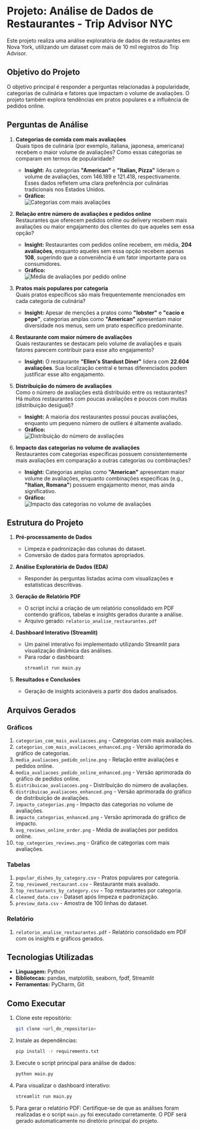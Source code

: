 # Projeto: Análise de Dados de Restaurantes - Trip Advisor NYC

Este projeto realiza uma análise exploratória de dados de restaurantes em Nova York, utilizando um dataset com mais de 10 mil registros do Trip Advisor.

## Objetivo do Projeto
O objetivo principal é responder a perguntas relacionadas à popularidade, categorias de culinária e fatores que impactam o volume de avaliações. O projeto também explora tendências em pratos populares e a influência de pedidos online.

## Perguntas de Análise

1. **Categorias de comida com mais avaliações**  
   Quais tipos de culinária (por exemplo, italiana, japonesa, americana) recebem o maior volume de avaliações? Como essas categorias se comparam em termos de popularidade?
   - **Insight:** As categorias **"American"** e **"Italian, Pizza"** lideram o volume de avaliações, com 146.189 e 121.418, respectivamente. Esses dados refletem uma clara preferência por culinárias tradicionais nos Estados Unidos.
   - **Gráfico:**  
     ![Categorias com mais avaliações](categorias_com_mais_avaliacoes.png)

2. **Relação entre número de avaliações e pedidos online**  
   Restaurantes que oferecem pedidos online ou delivery recebem mais avaliações ou maior engajamento dos clientes do que aqueles sem essa opção?
   - **Insight:** Restaurantes com pedidos online recebem, em média, **204 avaliações**, enquanto aqueles sem essa opção recebem apenas **108**, sugerindo que a conveniência é um fator importante para os consumidores.
   - **Gráfico:**  
     ![Média de avaliações por pedido online](media_avaliacoes_pedido_online.png)

3. **Pratos mais populares por categoria**  
   Quais pratos específicos são mais frequentemente mencionados em cada categoria de culinária?
   - **Insight:** Apesar de menções a pratos como **"lobster"** e **"cacio e pepe"**, categorias amplas como **"American"** apresentam maior diversidade nos menus, sem um prato específico predominante.

4. **Restaurante com maior número de avaliações**  
   Quais restaurantes se destacam pelo volume de avaliações e quais fatores parecem contribuir para esse alto engajamento?
   - **Insight:** O restaurante **"Ellen's Stardust Diner"** lidera com **22.604 avaliações**. Sua localização central e temas diferenciados podem justificar esse alto engajamento.

5. **Distribuição do número de avaliações**  
   Como o número de avaliações está distribuído entre os restaurantes? Há muitos restaurantes com poucas avaliações e poucos com muitas (distribuição desigual)?
   - **Insight:** A maioria dos restaurantes possui poucas avaliações, enquanto um pequeno número de outliers é altamente avaliado.
   - **Gráfico:**  
     ![Distribuição do número de avaliações](distribuicao_avaliacoes.png)

6. **Impacto das categorias no volume de avaliações**  
   Restaurantes com categorias específicas possuem consistentemente mais avaliações em comparação a outras categorias ou combinações?
   - **Insight:** Categorias amplas como **"American"** apresentam maior volume de avaliações, enquanto combinações específicas (e.g., **"Italian, Romana"**) possuem engajamento menor, mas ainda significativo.
   - **Gráfico:**  
     ![Impacto das categorias no volume de avaliações](impacto_categorias.png)

## Estrutura do Projeto

1. **Pré-processamento de Dados**  
   - Limpeza e padronização das colunas do dataset.
   - Conversão de dados para formatos apropriados.

2. **Análise Exploratória de Dados (EDA)**  
   - Responder às perguntas listadas acima com visualizações e estatísticas descritivas.

3. **Geração de Relatório PDF**  
   - O script inclui a criação de um relatório consolidado em PDF contendo gráficos, tabelas e insights gerados durante a análise.
   - Arquivo gerado: `relatorio_analise_restaurantes.pdf`

4. **Dashboard Interativo (Streamlit)**  
   - Um painel interativo foi implementado utilizando Streamlit para visualização dinâmica das análises.
   - Para rodar o dashboard:
     ```bash
     streamlit run main.py
     ```

5. **Resultados e Conclusões**  
   - Geração de insights acionáveis a partir dos dados analisados.

## Arquivos Gerados

### **Gráficos**
1. `categorias_com_mais_avaliacoes.png` - Categorias com mais avaliações.  
2. `categorias_com_mais_avaliacoes_enhanced.png` - Versão aprimorada do gráfico de categorias.  
3. `media_avaliacoes_pedido_online.png` - Relação entre avaliações e pedidos online.  
4. `media_avaliacoes_pedido_online_enhanced.png` - Versão aprimorada do gráfico de pedidos online.  
5. `distribuicao_avaliacoes.png` - Distribuição do número de avaliações.  
6. `distribuicao_avaliacoes_enhanced.png` - Versão aprimorada do gráfico de distribuição de avaliações.  
7. `impacto_categorias.png` - Impacto das categorias no volume de avaliações.  
8. `impacto_categorias_enhanced.png` - Versão aprimorada do gráfico de impacto.  
9. `avg_reviews_online_order.png` - Média de avaliações por pedidos online.  
10. `top_categories_reviews.png` - Gráfico de categorias com mais avaliações.

### **Tabelas**
1. `popular_dishes_by_category.csv` - Pratos populares por categoria.  
2. `top_reviewed_restaurant.csv` - Restaurante mais avaliado.  
3. `top_restaurants_by_category.csv` - Top restaurantes por categoria.  
4. `cleaned_data.csv` - Dataset após limpeza e padronização.  
5. `preview_data.csv` - Amostra de 100 linhas do dataset.

### **Relatório**
1. `relatorio_analise_restaurantes.pdf` - Relatório consolidado em PDF com os insights e gráficos gerados.

## Tecnologias Utilizadas

- **Linguagem:** Python  
- **Bibliotecas:** pandas, matplotlib, seaborn, fpdf, Streamlit  
- **Ferramentas:** PyCharm, Git  

## Como Executar

1. Clone este repositório:
   ```bash
   git clone <url_do_repositorio>
   ```

2. Instale as dependências:
   ```bash
   pip install -r requirements.txt
   ```

3. Execute o script principal para análise de dados:
   ```bash
   python main.py
   ```

4. Para visualizar o dashboard interativo:
   ```bash
   streamlit run main.py
   ```

5. Para gerar o relatório PDF:
   Certifique-se de que as análises foram realizadas e o script `main.py` foi executado corretamente. O PDF será gerado automaticamente no diretório principal do projeto.
